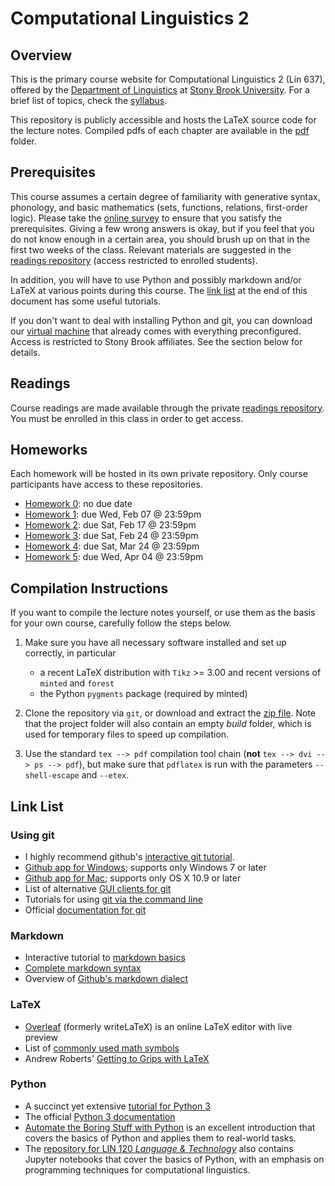 Computational Linguistics 2
===========================


Overview
--------

This is the primary course website for Computational Linguistics 2 (Lin 637), offered by the [Department of Linguistics][department] at [Stony Brook University][sbu].
For a brief list of topics, check the [syllabus][syllabus].

This repository is publicly accessible and hosts the LaTeX source code for the lecture notes.
Compiled pdfs of each chapter are available in the [pdf][pdf] folder.


Prerequisites
-------------

This course assumes a certain degree of familiarity with generative syntax, phonology, and basic mathematics (sets, functions, relations, first-order logic).
Please take the [online survey][survey] to ensure that you satisfy the prerequisites.
Giving a few wrong answers is okay, but if you feel that you do not know enough in a certain area, you should brush up on that in the first two weeks of the class.
Relevant materials are suggested in the [readings repository][readings] (access restricted to enrolled students).

In addition, you will have to use Python and possibly markdown and/or LaTeX at various points during this course.
The [link list](#link-list) at the end of this document has some useful tutorials.

If you don't want to deal with installing Python and git, you can download our [virtual machine][vm] that already comes with everything preconfigured.
Access is restricted to Stony Brook affiliates.
See the section below for details.


Readings
--------

Course readings are made available through the private [readings repository][readings].
You must be enrolled in this class in order to get access.


Homeworks
---------

Each homework will be hosted in its own private repository.
Only course participants have access to these repositories.

- [Homework 0](../../../homework0): no due date
- [Homework 1](../../../homework1): due Wed, Feb 07 @ 23:59pm
- [Homework 2](../../../homework2): due Sat, Feb 17 @ 23:59pm
- [Homework 3](../../../homework3): due Sat, Feb 24 @ 23:59pm
- [Homework 4](../../../homework4): due Sat, Mar 24 @ 23:59pm
- [Homework 5](../../../homework5): due Wed, Apr 04 @ 23:59pm


Compilation Instructions
------------------------

If you want to compile the lecture notes yourself, or use them as the basis for your own course, carefully follow the steps below.

1.  Make sure you have all necessary software installed and set up correctly, in particular
    - a recent LaTeX distribution with `Tikz` >= 3.00 and recent versions of `minted` and `forest`
    - the Python `pygments` package (required by minted)

2.  Clone the repository via `git`, or download and extract the [zip file](../../archive/master.zip).
    Note that the project folder will also contain an empty _build_ folder, which is used for temporary files to speed up compilation.

3.  Use the standard `tex --> pdf` compilation tool chain (**not** `tex --> dvi --> ps --> pdf`), but make sure that `pdflatex` is run with the parameters `--shell-escape` and `--etex`.


Link List
---------

### Using git

- I highly recommend github's [interactive git tutorial](https://try.github.io).
- [Github app for Windows](http://windows.github.com); supports only Windows 7 or later
- [Github app for Mac](http://mac.github.com); supports only OS X 10.9 or later
- List of alternative [GUI clients for git](http://git-scm.com/downloads/guis)
- Tutorials for using [git via the command line](https://www.atlassian.com/git/tutorials)
- Official [documentation for git](http://git-scm.com/doc)

### Markdown

- Interactive tutorial to [markdown basics](http://markdowntutorial.com/)
- [Complete markdown syntax](http://daringfireball.net/projects/markdown/syntax)
- Overview of [Github's markdown dialect](https://help.github.com/categories/writing-on-github/)

### LaTeX

- [Overleaf](https://www.overleaf.com/) (formerly writeLaTeX) is an online LaTeX editor with live preview
- List of [commonly used math symbols](http://web.ift.uib.no/Teori/KURS/WRK/TeX/symALL.html)
- Andrew Roberts' [Getting to Grips with LaTeX](http://www.andy-roberts.net/writing/latex)

### Python

- A succinct yet extensive [tutorial for Python 3](http://www.python-course.eu/python3_course.php)
- The official [Python 3 documentation](https://docs.python.org/3/)
- [Automate the Boring Stuff with Python](https://automatetheboringstuff.com/) is an excellent introduction that covers the basics of Python and applies them to real-world tasks.
- The [repository for LIN 120 *Language & Technology*](https://github.com/CompLab-StonyBrook/lin120_public) also contains Jupyter notebooks that cover the basics of Python, with an emphasis on programming techniques for computational linguistics.

[department]: http://linguistics.stonybrook.edu
[pdf]: ../../tree/master/pdf
[readings]: ../../../readings
[sbu]: http://www.stonybrook.edu
[survey]: https://testmoz.com/432409
[syllabus]: ../../blob/master/pdf/0_syllabus.pdf?raw=true
[vm]: https://drive.google.com/file/d/1ti5dhXh1ZzHKYa-dCHZtzI7WIapWPr2V/view?usp=sharing

